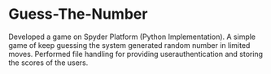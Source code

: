 # Guess-The-Number
Developed a game on Spyder Platform (Python Implementation). A simple game of keep guessing the system generated random number in limited moves. Performed file handling for providing userauthentication and storing the scores of the users.
